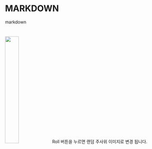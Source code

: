 # MARKDOWN
markdown
# <Dice Roll Example>
<img src = "https://user-images.githubusercontent.com/24909625/136507607-e45ab755-2f73-4f87-8b80-c9440513ec1e.jpg" width="30%" height="30%">
Roll 버튼을 누르면 랜덤 주사위 이미지로 변경 됩니다.